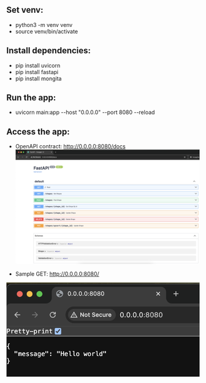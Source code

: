 ## Set venv:

* python3 -m venv venv
* source venv/bin/activate

## Install dependencies:

* pip install uvicorn
* pip install fastapi
* pip install mongita

## Run the app:

* uvicorn main:app --host "0.0.0.0" --port 8080 --reload

## Access the app:

* OpenAPI contract: http://0.0.0.0:8080/docs
![OpenAPI.png](OpenAPI.png)


* Sample GET: http://0.0.0.0:8080/

![Hello_World.png](Hello_World.png)
